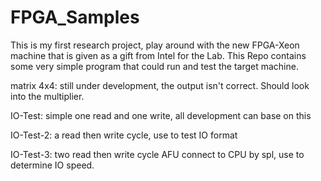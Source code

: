 # FPGA_Samples

This is my first research project, play around with the new FPGA-Xeon machine that is given as a gift from Intel for the Lab. This Repo contains some very simple program that could run and test the target machine.

matrix 4x4: still under development, the output isn't correct. Should look into the multiplier.

IO-Test: simple one read and one write, all development can base on this

IO-Test-2: a read then write cycle, use to test IO format

IO-Test-3: two read then write cycle AFU connect to CPU by spl, use to determine IO speed.
